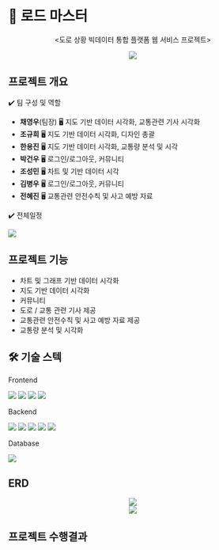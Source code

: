 # 🚗  로드 마스터
<div align="center">
  <p><도로 상황 빅데이터 통합 플랫폼 웹 서비스 프로젝트></p>
  
    
  <img src = "https://github.com/user-attachments/assets/36545f81-f858-4e27-8cf4-5badbb0ee3a3">
</div>


## 프로젝트 개요

✔️ 팀 구성 및 역할  
* **채영우**(팀장) 🖥️ 지도 기반 데이터 시각화, 교통관련 기사 시각화
* **조규희** 🖥️ 지도 기반 데이터 시각화, 디자인 총괄
* **한용진** 🖥️ 지도 기반 데이터 시각화, 교통량 분석 및 시각
* **박건우** 🖥️ 로그인/로그아웃, 커뮤니티
* **조성민** 🖥️ 차트 및 기반 데이터 시각
* **김병우** 🖥️ 로그인/로그아웃, 커뮤니티
* **전혜진** 🖥️ 교통관련 안전수칙 및 사고 예방 자료 

✔️ 전체일정


  <img src = "https://github.com/user-attachments/assets/434875dc-e2a7-4915-8951-2cced5fc70fd">

## 프로젝트 기능

- 차트 및 그래프 기반 데이터 시각화
- 지도 기반 데이터 시각화
- 커뮤니티
- 도로 / 교통 관련 기사 제공
- 교통관련 안전수칙 및 사고 예방 자료 제공
- 교통량 분석 및 시각화


## 🛠 기술 스텍

Frontend

<img src = "https://img.shields.io/badge/HTML-239120?style=for-the-badge&logo=html5&logoColor=white"> <img src = "https://img.shields.io/badge/JavaScript-F7DF1E?style=for-the-badge&logo=JavaScript&logoColor=white"> <img src = "https://img.shields.io/badge/Bootstrap-563D7C?style=for-the-badge&logo=bootstrap&logoColor=white"> <img src = "https://img.shields.io/badge/CSS-239120?&style=for-the-badge&logo=css3&logoColor=white">


Backend

<img src = "https://img.shields.io/badge/Java-ED8B00?style=for-the-badge&logo=openjdk&logoColor=white"> <img src = "https://img.shields.io/badge/Python-3776AB?style=for-the-badge&logo=python&logoColor=white"> <img src = "https://img.shields.io/badge/Spring-6DB33F?style=for-the-badge&logo=spring&logoColor=white"> <img src = "https://img.shields.io/badge/Spring_Security-6DB33F?style=for-the-badge&logo=Spring-Security&logoColor=white"> <img src = "https://img.shields.io/badge/Hibernate-59666C?style=for-the-badge&logo=Hibernate&logoColor=white">


Database

<img src = "https://img.shields.io/badge/Oracle-F80000?style=for-the-badge&logo=oracle&logoColor=black">


## ERD
<div align = "center">
  <img src = "https://github.com/user-attachments/assets/71df4138-9cca-4590-8f27-0302d210ad35">
  <br/>
  <img src = "https://github.com/user-attachments/assets/25d1a895-89da-47e6-a54f-64b9924eb494">
</div>

## 프로젝트 수행결과
